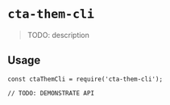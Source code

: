 # `cta-them-cli`

> TODO: description

## Usage

```
const ctaThemCli = require('cta-them-cli');

// TODO: DEMONSTRATE API
```
